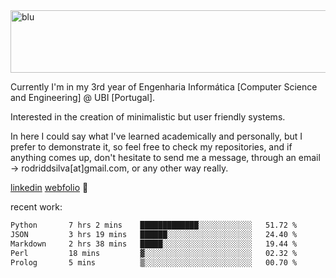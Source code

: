 
<img width="1415" height="100" alt="blu" src="https://github.com/rdsilva01/rdsilva01/assets/101207588/deb060e5-d035-4f09-b511-e3f50605b207">

Currently I'm in my 3rd year of Engenharia Informática [Computer Science and Engineering] @ UBI [Portugal].

Interested in the creation of minimalistic but user friendly systems.

In here I could say what I've learned academically and personally, but I prefer to demonstrate it, so feel free to check my repositories, and if anything comes up, don't hesitate to send me a message, through an email -> rodriddsilva[at]gmail.com, or any other way really.

[linkedin](https://www.linkedin.com/in/rodrigo-silva-455b291bb/)
[webfolio](https://rdsilva01.github.io/) 🏁

<!-- ![](https://komarev.com/ghpvc/?username=rdsilva01) -->

recent work:
<!--START_SECTION:waka-->

```txt
Python       7 hrs 2 mins    █████████████░░░░░░░░░░░░   51.72 %
JSON         3 hrs 19 mins   ██████░░░░░░░░░░░░░░░░░░░   24.40 %
Markdown     2 hrs 38 mins   █████░░░░░░░░░░░░░░░░░░░░   19.44 %
Perl         18 mins         ▓░░░░░░░░░░░░░░░░░░░░░░░░   02.32 %
Prolog       5 mins          ▒░░░░░░░░░░░░░░░░░░░░░░░░   00.70 %
```

<!--END_SECTION:waka-->

